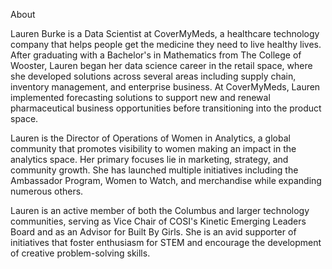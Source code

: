 About 

Lauren Burke is a Data Scientist at CoverMyMeds, a healthcare technology company that helps people get the medicine they need to live healthy lives. After graduating with a Bachelor's in Mathematics from The College of Wooster, Lauren began her data science career in the retail space, where she developed solutions across several areas including supply chain, inventory management, and enterprise business. At CoverMyMeds, Lauren implemented forecasting solutions to support new and renewal pharmaceutical business opportunities before transitioning into the product space. 

Lauren is the Director of Operations of Women in Analytics, a global community that promotes visibility to women making an impact in the analytics space. Her primary focuses lie in marketing, strategy, and community growth. She has launched multiple initiatives including the Ambassador Program, Women to Watch, and merchandise while expanding numerous others.

Lauren is an active member of both the Columbus and larger technology communities, serving as Vice Chair of COSI's Kinetic Emerging Leaders Board and as an Advisor for Built By Girls. She is an avid supporter of initiatives that foster enthusiasm for STEM and encourage the development of creative problem-solving skills. 
